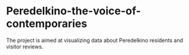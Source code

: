 # Peredelkino-the-voice-of-contemporaries
The project is aimed at visualizing data about Peredelkino residents and visitor reviews.
